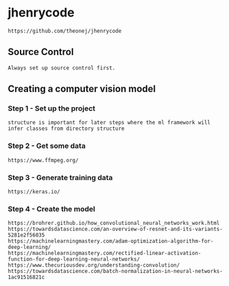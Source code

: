 # jhenrycode
    https://github.com/theonej/jhenrycode

## Source Control

    Always set up source control first.  

## Creating a computer vision model

### Step 1 - Set up the project
    structure is important for later steps where the ml framework will infer classes from directory structure

### Step 2 - Get some data
    https://www.ffmpeg.org/

### Step 3 - Generate training data
    https://keras.io/

### Step 4 - Create the model
    https://brohrer.github.io/how_convolutional_neural_networks_work.html
    https://towardsdatascience.com/an-overview-of-resnet-and-its-variants-5281e2f56035
    https://machinelearningmastery.com/adam-optimization-algorithm-for-deep-learning/
    https://machinelearningmastery.com/rectified-linear-activation-function-for-deep-learning-neural-networks/
    https://www.thecuriousdev.org/understanding-convolution/
    https://towardsdatascience.com/batch-normalization-in-neural-networks-1ac91516821c